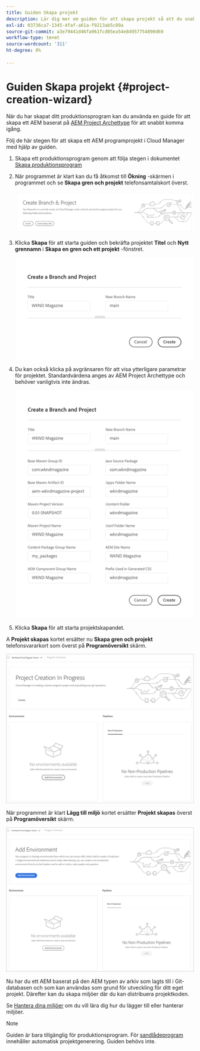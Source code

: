 ```yaml
---
title: Guiden Skapa projekt
description: Lär dig mer om guiden för att skapa projekt så att du snabbt kan konfigurera projektet efter att du har skapat produktionsprogrammet.
exl-id: 03736ca7-1345-4faf-a61a-f9213ab5c89a
source-git-commit: a3e79441d46fa961fcd05ea54e84957754890d69
workflow-type: tm+mt
source-wordcount: '311'
ht-degree: 0%

---
```


# Guiden Skapa projekt {#project-creation-wizard}

När du har skapat ditt produktionsprogram kan du använda en guide för att skapa ett AEM baserat på [AEM Project Archettype](https://experienceleague.adobe.com/docs/experience-manager-core-components/using/developing/archetype/overview.html) för att snabbt komma igång.

Följ de här stegen för att skapa ett AEM programprojekt i Cloud Manager med hjälp av guiden.

1. Skapa ett produktionsprogram genom att följa stegen i dokumentet [Skapa produktionsprogram](creating-production-programs.md)

1. När programmet är klart kan du få åtkomst till **Ökning** -skärmen i programmet och se **Skapa gren och projekt** telefonsamtalskort överst.

   ![Call-to-action-vård för guiden](assets/create-wizard1.png)

1. Klicka **Skapa** för att starta guiden och bekräfta projektet **Titel** och **Nytt grennamn** i **Skapa en gren och ett projekt** -fönstret.

   ![Skapa en gren och ett projekt](assets/create-wizard2.png)

1. Du kan också klicka på avgränsaren för att visa ytterligare parametrar för projektet. Standardvärdena anges av AEM Project Archettype och behöver vanligtvis inte ändras.

   ![Ytterligare projektparametrar](assets/create-wizard5.png)

1. Klicka **Skapa** för att starta projektskapandet.


A **Projekt skapas** kortet ersätter nu **Skapa gren och projekt** telefonsvararkort som överst på **Programöversikt** skärm.

![Projektskapande pågår](assets/create-wizard3.png)

När programmet är klart **Lägg till miljö** kortet ersätter **Projekt skapas** överst på **Programöversikt** skärm.

![Lägg till miljö](assets/create-wizard4.png)

Nu har du ett AEM baserat på den AEM typen av arkiv som lagts till i Git-databasen och som kan användas som grund för utveckling för ditt eget projekt. Därefter kan du skapa miljöer där du kan distribuera projektkoden.

Se [Hantera dina miljöer](/help/implementing/cloud-manager/manage-environments.md) om du vill lära dig hur du lägger till eller hanterar miljöer.

>[!NOTE]
>
>Guiden är bara tillgänglig för produktionsprogram. För [sandlådeprogram](introduction-sandbox-programs.md#auto-creation) innehåller automatisk projektgenerering. Guiden behövs inte.